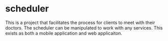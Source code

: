 # scheduler
This is a project that facilitates the process for clients to meet with their doctors.  The scheduler can be manipulated to work with any services.  This exists as both a mobile application and web applicaiton. 
